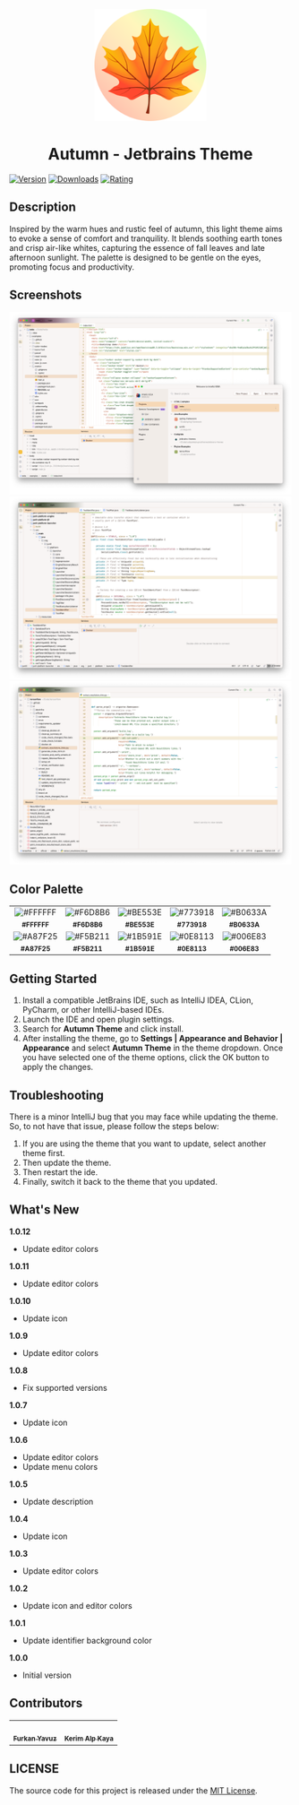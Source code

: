 <p align="center">
   <a href="https://plugins.jetbrains.com/plugin/22700-autumn-theme">
    <img src="icon.png" alt="Logo" width=200>
  </a>
</p>

<h1 align="center">
Autumn - Jetbrains Theme
</h1>

[![Version](https://img.shields.io/jetbrains/plugin/v/22700-autumn-theme.svg?label=Version&style=for-the-badge&logo=jetbrains)](https://plugins.jetbrains.com/plugin/22700-autumn-theme)
[![Downloads](https://img.shields.io/jetbrains/plugin/d/22700-autumn-theme.svg?style=for-the-badge&logo=jetbrains)](https://plugins.jetbrains.com/plugin/22700-autumn-theme)
[![Rating](https://img.shields.io/jetbrains/plugin/r/rating/22700-autumn-theme?label=Rating&style=for-the-badge&logo=jetbrains)](https://plugins.jetbrains.com/plugin/22700-autumn-theme)

## Description

Inspired by the warm hues and rustic feel of autumn, this light theme aims to evoke a sense of comfort and
tranquility. It blends soothing earth tones and crisp air-like whites, capturing the essence of fall leaves and late
afternoon sunlight. The palette is designed to be gentle on the eyes, promoting focus and productivity.

## Screenshots

<img src="screenshot-1.png" alt="screenshot">
<img src="screenshot-2.png" alt="screenshot">
<img src="screenshot-3.png" alt="screenshot">

## Color Palette

<table>
   <tr>
      <td align="center"><img src="https://codigrate.com/util/color/FFFFFF.png" alt="#FFFFFF"><br/><sub><b>#FFFFFF</b></sub><br/></td>
      <td align="center"><img src="https://codigrate.com/util/color/F6D8B6.png" alt="#F6D8B6"><br/><sub><b>#F6D8B6</b></sub><br/></td>
      <td align="center"><img src="https://codigrate.com/util/color/BE553E.png" alt="#BE553E"><br/><sub><b>#BE553E</b></sub><br/></td>
      <td align="center"><img src="https://codigrate.com/util/color/773918.png" alt="#773918"><br/><sub><b>#773918</b></sub><br/></td>
      <td align="center"><img src="https://codigrate.com/util/color/B0633A.png" alt="#B0633A"><br/><sub><b>#B0633A</b></sub><br/></td>
   </tr>
   <tr>
      <td align="center"><img src="https://codigrate.com/util/color/A87F25.png" alt="#A87F25"><br/><sub><b>#A87F25</b></sub><br/></td>
      <td align="center"><img src="https://codigrate.com/util/color/F5B211.png" alt="#F5B211"><br/><sub><b>#F5B211</b></sub><br/></td>
      <td align="center"><img src="https://codigrate.com/util/color/1B591E.png" alt="#1B591E"><br/><sub><b>#1B591E</b></sub><br/></td>
      <td align="center"><img src="https://codigrate.com/util/color/0E8113.png" alt="#0E8113"><br/><sub><b>#0E8113</b></sub><br/></td>
      <td align="center"><img src="https://codigrate.com/util/color/006E83.png" alt="#006E83"><br/><sub><b>#006E83</b></sub><br/></td>
   </tr>
</table>

## Getting Started

1. Install a compatible JetBrains IDE, such as IntelliJ IDEA, CLion, PyCharm, or other IntelliJ-based IDEs.
2. Launch the IDE and open plugin settings.
3. Search for **Autumn Theme** and click install.
4. After installing the theme, go to **Settings | Appearance and Behavior | Appearance** and select **Autumn Theme** in
   the theme dropdown. Once you have selected one of the theme options, click the OK button to apply the changes.

## Troubleshooting

There is a minor IntelliJ bug that you may face while updating the theme.
So, to not have that issue, please follow the steps below:

1. If you are using the theme that you want to update, select another theme first.
2. Then update the theme.
3. Then restart the ide.
4. Finally, switch it back to the theme that you updated.

## What's New

<b>1.0.12</b>
<ul>
    <li>
        Update editor colors
    </li>
</ul>
<b>1.0.11</b>
<ul>
    <li>
        Update editor colors
    </li>
</ul>
<b>1.0.10</b>
<ul>
    <li>
        Update icon
    </li>
</ul>
<b>1.0.9</b>
<ul>
    <li>
        Update editor colors
    </li>
</ul>
<b>1.0.8</b>
<ul>
    <li>
        Fix supported versions
    </li>
</ul>
<b>1.0.7</b>
<ul>
    <li>
        Update icon
    </li>
</ul>
<b>1.0.6</b>
<ul>
    <li>
        Update editor colors
    </li>
    <li>
        Update menu colors
    </li>
</ul>
<b>1.0.5</b>
<ul>
    <li>
        Update description
    </li>
</ul>
<b>1.0.4</b>
<ul>
    <li>
        Update icon
    </li>
</ul>
<b>1.0.3</b>
<ul>
    <li>
        Update editor colors
    </li>
</ul>
<b>1.0.2</b>
<ul>
    <li>
        Update icon and editor colors
    </li>
</ul>
<b>1.0.1</b>
<ul>
    <li>
        Update identifier background color
    </li>
</ul>
<b>1.0.0</b>
<ul>
    <li>
        Initial version
    </li>
</ul>

## Contributors

<!-- ALL-CONTRIBUTORS-LIST:START - Do not remove or modify this section -->
<!-- prettier-ignore-start -->
<!-- markdownlint-disable -->
<table>
  <tr>
    <td align="center"><a href="https://github.com/furknyavuz"><img src="https://avatars0.githubusercontent.com/u/2248168?s=460&u=435ef6ade0785a7a135ce56cae751fb3ade1d126&v=4" width="100px;" alt=""/><br /><sub><b>Furkan Yavuz</b></sub></a><br /></td>
    <td align="center"><a href="https://github.com/kerimalp"><img src="https://avatars.githubusercontent.com/u/90132495?v=4" width="100px;" alt=""/><br /><sub><b>Kerim Alp Kaya</b></sub></a><br /></td>
  </tr>
</table>

<!-- markdownlint-enable -->
<!-- prettier-ignore-end -->

<!-- ALL-CONTRIBUTORS-LIST:END -->

## LICENSE

The source code for this project is released under the [MIT License](LICENSE).
